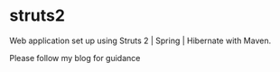 # struts2
Web application set up using Struts 2 | Spring | Hibernate with Maven. 

Please follow my blog for guidance
